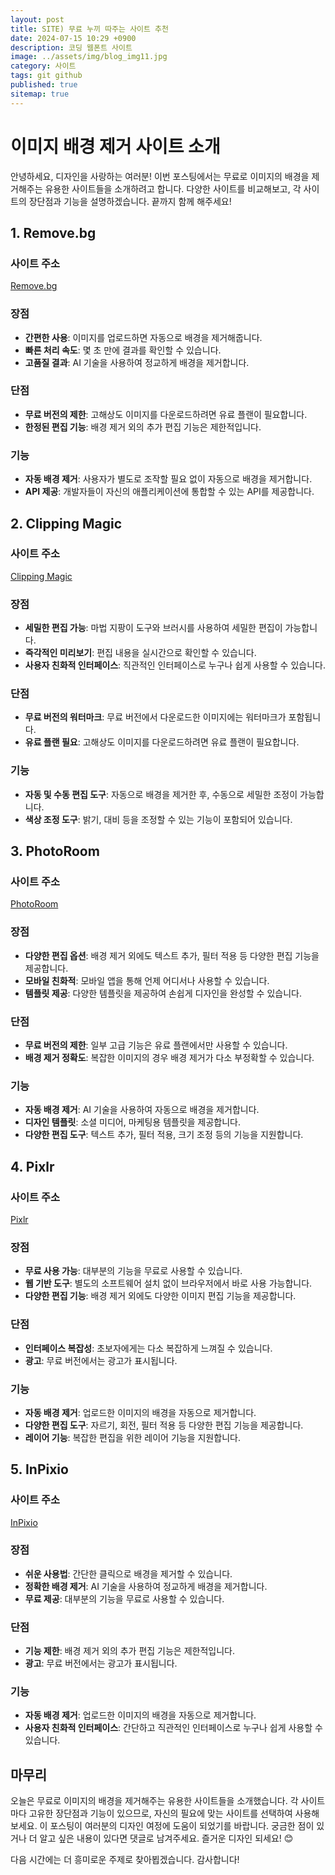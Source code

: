 ```yaml
---
layout: post
title: SITE) 무료 누끼 따주는 사이트 추천
date: 2024-07-15 10:29 +0900
description: 코딩 웹폰트 사이트
image: ../assets/img/blog_img11.jpg
category: 사이트
tags: git github
published: true
sitemap: true
---
```


# 이미지 배경 제거 사이트 소개

안녕하세요, 디자인을 사랑하는 여러분! 이번 포스팅에서는 무료로 이미지의 배경을 제거해주는 유용한 사이트들을 소개하려고 합니다. 다양한 사이트를 비교해보고, 각 사이트의 장단점과 기능을 설명하겠습니다. 끝까지 함께 해주세요!

## 1. Remove.bg

### 사이트 주소
[Remove.bg](https://www.Remove.bg)

### 장점
- **간편한 사용**: 이미지를 업로드하면 자동으로 배경을 제거해줍니다.
- **빠른 처리 속도**: 몇 초 만에 결과를 확인할 수 있습니다.
- **고품질 결과**: AI 기술을 사용하여 정교하게 배경을 제거합니다.

### 단점
- **무료 버전의 제한**: 고해상도 이미지를 다운로드하려면 유료 플랜이 필요합니다.
- **한정된 편집 기능**: 배경 제거 외의 추가 편집 기능은 제한적입니다.

### 기능
- **자동 배경 제거**: 사용자가 별도로 조작할 필요 없이 자동으로 배경을 제거합니다.
- **API 제공**: 개발자들이 자신의 애플리케이션에 통합할 수 있는 API를 제공합니다.

## 2. Clipping Magic

### 사이트 주소
[Clipping Magic](https://www.ClippingMagic.com)

### 장점
- **세밀한 편집 가능**: 마법 지팡이 도구와 브러시를 사용하여 세밀한 편집이 가능합니다.
- **즉각적인 미리보기**: 편집 내용을 실시간으로 확인할 수 있습니다.
- **사용자 친화적 인터페이스**: 직관적인 인터페이스로 누구나 쉽게 사용할 수 있습니다.

### 단점
- **무료 버전의 워터마크**: 무료 버전에서 다운로드한 이미지에는 워터마크가 포함됩니다.
- **유료 플랜 필요**: 고해상도 이미지를 다운로드하려면 유료 플랜이 필요합니다.

### 기능
- **자동 및 수동 편집 도구**: 자동으로 배경을 제거한 후, 수동으로 세밀한 조정이 가능합니다.
- **색상 조정 도구**: 밝기, 대비 등을 조정할 수 있는 기능이 포함되어 있습니다.

## 3. PhotoRoom

### 사이트 주소
[PhotoRoom](https://www.PhotoRoom.com)

### 장점
- **다양한 편집 옵션**: 배경 제거 외에도 텍스트 추가, 필터 적용 등 다양한 편집 기능을 제공합니다.
- **모바일 친화적**: 모바일 앱을 통해 언제 어디서나 사용할 수 있습니다.
- **템플릿 제공**: 다양한 템플릿을 제공하여 손쉽게 디자인을 완성할 수 있습니다.

### 단점
- **무료 버전의 제한**: 일부 고급 기능은 유료 플랜에서만 사용할 수 있습니다.
- **배경 제거 정확도**: 복잡한 이미지의 경우 배경 제거가 다소 부정확할 수 있습니다.

### 기능
- **자동 배경 제거**: AI 기술을 사용하여 자동으로 배경을 제거합니다.
- **디자인 템플릿**: 소셜 미디어, 마케팅용 템플릿을 제공합니다.
- **다양한 편집 도구**: 텍스트 추가, 필터 적용, 크기 조정 등의 기능을 지원합니다.

## 4. Pixlr

### 사이트 주소
[Pixlr](https://www.Pixlr.com)

### 장점
- **무료 사용 가능**: 대부분의 기능을 무료로 사용할 수 있습니다.
- **웹 기반 도구**: 별도의 소프트웨어 설치 없이 브라우저에서 바로 사용 가능합니다.
- **다양한 편집 기능**: 배경 제거 외에도 다양한 이미지 편집 기능을 제공합니다.

### 단점
- **인터페이스 복잡성**: 초보자에게는 다소 복잡하게 느껴질 수 있습니다.
- **광고**: 무료 버전에서는 광고가 표시됩니다.

### 기능
- **자동 배경 제거**: 업로드한 이미지의 배경을 자동으로 제거합니다.
- **다양한 편집 도구**: 자르기, 회전, 필터 적용 등 다양한 편집 기능을 제공합니다.
- **레이어 기능**: 복잡한 편집을 위한 레이어 기능을 지원합니다.

## 5. InPixio

### 사이트 주소
[InPixio](https://www.InPixio.com)

### 장점
- **쉬운 사용법**: 간단한 클릭으로 배경을 제거할 수 있습니다.
- **정확한 배경 제거**: AI 기술을 사용하여 정교하게 배경을 제거합니다.
- **무료 제공**: 대부분의 기능을 무료로 사용할 수 있습니다.

### 단점
- **기능 제한**: 배경 제거 외의 추가 편집 기능은 제한적입니다.
- **광고**: 무료 버전에서는 광고가 표시됩니다.

### 기능
- **자동 배경 제거**: 업로드한 이미지의 배경을 자동으로 제거합니다.
- **사용자 친화적 인터페이스**: 간단하고 직관적인 인터페이스로 누구나 쉽게 사용할 수 있습니다.

## 마무리
오늘은 무료로 이미지의 배경을 제거해주는 유용한 사이트들을 소개했습니다. 각 사이트마다 고유한 장단점과 기능이 있으므로, 자신의 필요에 맞는 사이트를 선택하여 사용해 보세요. 이 포스팅이 여러분의 디자인 여정에 도움이 되었기를 바랍니다. 궁금한 점이 있거나 더 알고 싶은 내용이 있다면 댓글로 남겨주세요. 즐거운 디자인 되세요! 😊

다음 시간에는 더 흥미로운 주제로 찾아뵙겠습니다. 감사합니다!
